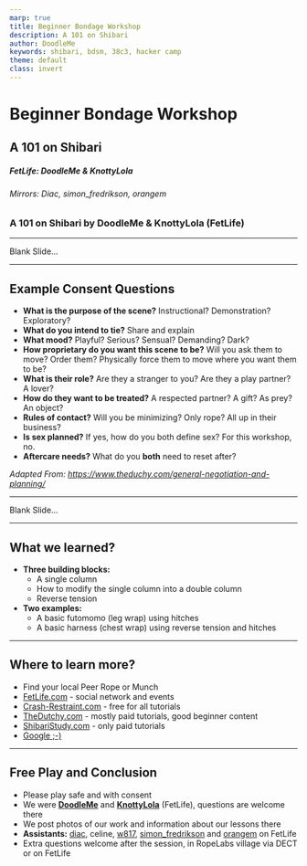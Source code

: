 ```yaml
---
marp: true
title: Beginner Bondage Workshop
description: A 101 on Shibari
author: DoodleMe
keywords: shibari, bdsm, 38c3, hacker camp
theme: default
class: invert
---
```


<style>
/* STYLES */
</style>

<!-- //// TITLE //// -->
# Beginner Bondage Workshop

<!-- SLIDES:START -->
## A 101 on Shibari

##### FetLife: DoodleMe & KnottyLola

###### Mirrors: Diac, simon_fredrikson, orangem
<!-- SLIDES:END -->

<!-- HANDOUT:START -->
### A 101 on Shibari by DoodleMe & KnottyLola (FetLife)
<!-- HANDOUT:END -->

<!-- SLIDES:START -->
---

<div class="blank-slide">
Blank Slide...
</div>

---
<!-- SLIDES:END -->

<!-- //// CONSENT //// -->
<div class="consent-section">

## Example Consent Questions

- **What is the purpose of the scene?** Instructional? Demonstration? Exploratory?
- **What do you intend to tie?** Share and explain
- **What mood?** Playful? Serious? Sensual? Demanding? Dark?
- **How proprietary do you want this scene to be?** Will you ask them to move? Order them? Physically force them to move where you want them to be?
- **What is their role?** Are they a stranger to you? Are they a play partner? A lover?
- **How do they want to be treated?** A respected partner? A gift? As prey? An object?
- **Rules of contact?** Will you be minimizing? Only rope? All up in their business?
- **Is sex planned?** If yes, how do you both define sex? For this workshop, no.
- **Aftercare needs?** What do you **both** need to reset after?

<!-- HANDOUT:START -->
*Adapted From: https://www.theduchy.com/general-negotiation-and-planning/*
<!-- HANDOUT:END -->
</div>

<!-- SLIDES:START -->
---

<div class="blank-slide">
Blank Slide...
</div>

---
<!-- SLIDES:END -->

<!-- //// RECAP //// -->
<div class="learning-section">

## What we learned?

- **Three building blocks:**
    - A single column
    - How to modify the single column into a double column
    - Reverse tension
- **Two examples:**
    - A basic futomomo (leg wrap) using hitches
    - A basic harness (chest wrap) using reverse tension and hitches

</div>

<!-- SLIDES:START -->
---
<!-- SLIDES:END -->

<!-- //// Resources //// -->
<div class="resources-section">

## Where to learn more?
- Find your local Peer Rope or Munch
- [FetLife.com](https://fetlife.com) - social network and events
- [Crash-Restraint.com](https://crash-restraint.com) - free for all tutorials
- [TheDutchy.com](https://thedutchy.com) - mostly paid tutorials, good beginner content
- [ShibariStudy.com](https://shibaristudy.com) - only paid tutorials
- [Google ;-)](https://lmgtfy.app/?q=learn+shibari)

</div>

<!-- SLIDES:START -->
---
<!-- SLIDES:END -->

<!-- //// CONTACT //// -->
<div class="contact-section">

## Free Play and Conclusion

- Please play safe and with consent
- We were **[DoodleMe](http://fetlife.com/DoodleMe)** and **[KnottyLola](http://fetlife.com/KnottyLola)** (FetLife), questions are welcome there
- We post photos of our work and information about our lessons there
- **Assistants:** [diac](http://fetlife.com/diac), celine, [w817](http://fetlife.com/w817), [simon_fredrikson](http://fetlife.com/simon_fredrikson) and [orangem](https://fetlife.com/orangem) on FetLife
- Extra questions welcome after the session, in RopeLabs village via DECT or on FetLife

</div>

